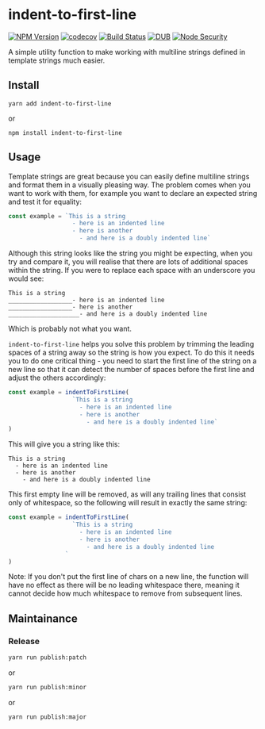# indent-to-first-line

[![NPM Version](https://img.shields.io/npm/v/indent-to-first-line.svg)](https://www.npmjs.com/package/indent-to-first-line)
[![codecov](https://img.shields.io/codecov/c/github/Undistraction/indent-to-first-line.svg)](https://codecov.io/gh/Undistraction/indent-to-first-line)
[![Build Status](https://img.shields.io/travis/Undistraction/indent-to-first-line.svg)](https://travis-ci.org/Undistraction/indent-to-first-line)
[![DUB](https://img.shields.io/dub/l/vibe-d.svg)](./LICENSE.md)
[![Node Security](https://nodesecurity.io/orgs/dwyl/projects/b14b4e9c-faf5-46b7-b8aa-9b1c026c4b51/badge)](https://nodesecurity.io/orgs/dwyl/projects/b14b4e9c-faf5-46b7-b8aa-9b1c026c4b51)

A simple utility function to make working with multiline strings defined in template strings much easier.

## Install

```
yarn add indent-to-first-line
```

or

```
npm install indent-to-first-line
```

## Usage

Template strings are great because you can easily define multiline strings and format them in a visually pleasing way. The problem comes when you want to work with them, for example you want to declare an expected string and test it for equality:

```javascript
const example = `This is a string
                  - here is an indented line
                  - here is another
                    - and here is a doubly indented line`
```

Although this string looks like the string you might be expecting, when you try and compare it, you will realise that there are lots of additional spaces within the string. If you were to replace each space with an underscore you would see:

```text
This is a string
__________________- here is an indented line
__________________- here is another
____________________- and here is a doubly indented line
```

Which is probably not what you want.

`indent-to-first-line` helps you solve this problem by trimming the leading spaces of a string away so the string is how you expect. To do this it needs you to do one critical thing - you need to start the first line of the string on a new line so that it can detect the number of spaces before the first line and adjust the others accordingly:

```javascript
const example = indentToFirstLine(
                  `This is a string
                    - here is an indented line
                    - here is another
                      - and here is a doubly indented line`
)
```

This will give you a string like this:

```text
This is a string
  - here is an indented line
  - here is another
    - and here is a doubly indented line
```

This first empty line will be removed, as will any trailing lines that consist only of whitespace, so the following will result in exactly the same string:

```javascript
const example = indentToFirstLine(
                  `This is a string
                    - here is an indented line
                    - here is another
                      - and here is a doubly indented line
                `
)
```

Note: If you don't put the first line of chars on a new line, the function will have no effect as there will be no leading whitespace there, meaning it cannot decide how much whitespace to remove from subsequent lines.

## Maintainance

### Release

```bash
yarn run publish:patch
```

or

```bash
yarn run publish:minor
```

or

```bash
yarn run publish:major
```
